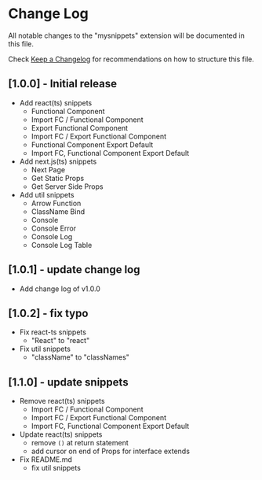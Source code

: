 # Change Log

All notable changes to the "mysnippets" extension will be documented in this file.

Check [Keep a Changelog](http://keepachangelog.com/) for recommendations on how to structure this file.

## [1.0.0] - Initial release
- Add react(ts) snippets
  - Functional Component
  - Import FC / Functional Component
  - Export Functional Component
  - Import FC / Export Functional Component
  - Functional Component Export Default
  - Import FC, Functional Component Export Default
- Add next.js(ts) snippets
  - Next Page
  - Get Static Props
  - Get Server Side Props
- Add util snippets
  - Arrow Function
  - ClassName Bind
  - Console
  - Console Error
  - Console Log
  - Console Log Table

## [1.0.1] - update change log
- Add change log of v1.0.0

## [1.0.2] - fix typo
- Fix react-ts snippets
  - "React" to "react"
- Fix util snippets
  - "className" to "classNames"

## [1.1.0] - update snippets
- Remove react(ts) snippets
  - Import FC / Functional Component
  - Import FC / Export Functional Component
  - Import FC, Functional Component Export Default
- Update react(ts) snippets
  - remove `()` at return statement
  - add cursor on end of Props for interface extends
- Fix README.md
  - fix util snippets
